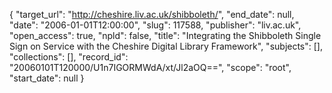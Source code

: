 {
  "target_url": "http://cheshire.liv.ac.uk/shibboleth/", 
  "end_date": null, 
  "date": "2006-01-01T12:00:00", 
  "slug": 117588, 
  "publisher": "liv.ac.uk", 
  "open_access": true, 
  "npld": false, 
  "title": "Integrating the Shibboleth Single Sign on Service with the Cheshire Digital Library Framework", 
  "subjects": [], 
  "collections": [], 
  "record_id": "20060101T120000/U1n7IGORMWdA/xt/Jl2aOQ==", 
  "scope": "root", 
  "start_date": null
}

